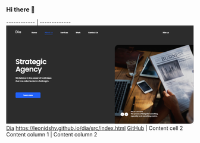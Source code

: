 ### Hi there 👋

------------ | -------------
![GitHub Logo](/images/card0.jpg)
[Dia](http://github.com) https://leonidshv.github.io/dia/src/index.html
[GitHub](https://github.com/LeonidShv/dia)
| Content cell 2
Content column 1 | Content column 2

<!--
**LeonidShv/LeonidShv** is a ✨ _special_ ✨ repository because its `README.md` (this file) appears on your GitHub profile.

Here are some ideas to get you started:

- 🔭 I’m currently working on ...
- 🌱 I’m currently learning ...
- 👯 I’m looking to collaborate on ...
- 🤔 I’m looking for help with ...
- 💬 Ask me about ...
- 📫 How to reach me: ...
- 😄 Pronouns: ...
- ⚡ Fun fact: ...
-->
